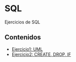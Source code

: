# SQL
Ejercicios de SQL

## Contenidos 
- [Ejercicio1: UML](ejercicio01.png)
- [Ejercicio2: CREATE, DROP, IF](ejercicio02.sql)